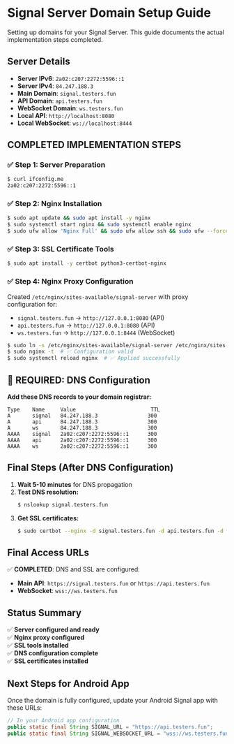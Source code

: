 # Signal Server Domain Setup Guide

Setting up domains for your Signal Server. This guide documents the actual implementation steps completed.

## Server Details

- **Server IPv6**: `2a02:c207:2272:5596::1`
- **Server IPv4**: `84.247.188.3`
- **Main Domain**: `signal.testers.fun`
- **API Domain**: `api.testers.fun`
- **WebSocket Domain**: `ws.testers.fun`
- **Local API**: `http://localhost:8080`
- **Local WebSocket**: `ws://localhost:8444`

## COMPLETED IMPLEMENTATION STEPS

### ✅ Step 1: Server Preparation
```bash
$ curl ifconfig.me
2a02:c207:2272:5596::1
```

### ✅ Step 2: Nginx Installation
```bash
$ sudo apt update && sudo apt install -y nginx
$ sudo systemctl start nginx && sudo systemctl enable nginx  
$ sudo ufw allow 'Nginx Full' && sudo ufw allow ssh && sudo ufw --force enable
```

### ✅ Step 3: SSL Certificate Tools
```bash
$ sudo apt install -y certbot python3-certbot-nginx
```

### ✅ Step 4: Nginx Proxy Configuration
Created `/etc/nginx/sites-available/signal-server` with proxy configuration for:
- `signal.testers.fun` → `http://127.0.0.1:8080` (API)
- `api.testers.fun` → `http://127.0.0.1:8080` (API)  
- `ws.testers.fun` → `http://127.0.0.1:8444` (WebSocket)

```bash
$ sudo ln -s /etc/nginx/sites-available/signal-server /etc/nginx/sites-enabled/
$ sudo nginx -t  # ✅ Configuration valid
$ sudo systemctl reload nginx  # ✅ Applied successfully
```

## 🚨 REQUIRED: DNS Configuration

**Add these DNS records to your domain registrar:**

```
Type    Name     Value                        TTL
A       signal   84.247.188.3                300
A       api      84.247.188.3                300  
A       ws       84.247.188.3                300
AAAA    signal   2a02:c207:2272:5596::1      300
AAAA    api      2a02:c207:2272:5596::1      300
AAAA    ws       2a02:c207:2272:5596::1      300
```

## Final Steps (After DNS Configuration)

1. **Wait 5-10 minutes** for DNS propagation
2. **Test DNS resolution:**
   ```bash
   $ nslookup signal.testers.fun
   ```
3. **Get SSL certificates:**
   ```bash
   $ sudo certbot --nginx -d signal.testers.fun -d api.testers.fun -d ws.testers.fun --non-interactive --agree-tos --email admin@testers.fun
   ```

## Final Access URLs

✅ **COMPLETED**: DNS and SSL are configured:
- **Main API**: `https://signal.testers.fun` or `https://api.testers.fun`
- **WebSocket**: `wss://ws.testers.fun`

## Status Summary

✅ **Server configured and ready**  
✅ **Nginx proxy configured**  
✅ **SSL tools installed**  
✅ **DNS configuration complete**  
✅ **SSL certificates installed**

## Next Steps for Android App

Once the domain is fully configured, update your Android Signal app with these URLs:

```java
// In your Android app configuration
public static final String SIGNAL_URL = "https://api.testers.fun";
public static final String SIGNAL_WEBSOCKET_URL = "wss://ws.testers.fun";
```